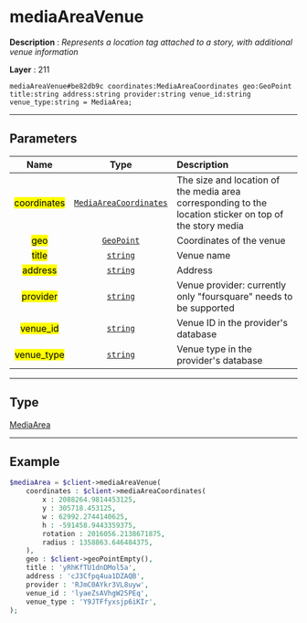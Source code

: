 # mediaAreaVenue

**Description** : *Represents a location tag attached to a story, with additional venue information*

**Layer** : 211

```tl
mediaAreaVenue#be82db9c coordinates:MediaAreaCoordinates geo:GeoPoint title:string address:string provider:string venue_id:string venue_type:string = MediaArea;
```

---

## Parameters

| Name | Type | Description |
| :---: | :---: | :--- |
| <mark>coordinates</mark> | [`MediaAreaCoordinates`](type/MediaAreaCoordinates) | The size and location of the media area corresponding to the location sticker on top of the story media |
| <mark>geo</mark> | [`GeoPoint`](type/GeoPoint) | Coordinates of the venue |
| <mark>title</mark> | [`string`](type/string) | Venue name |
| <mark>address</mark> | [`string`](type/string) | Address |
| <mark>provider</mark> | [`string`](type/string) | Venue provider: currently only "foursquare" needs to be supported |
| <mark>venue_id</mark> | [`string`](type/string) | Venue ID in the provider's database |
| <mark>venue_type</mark> | [`string`](type/string) | Venue type in the provider's database |

---

## Type

[MediaArea](type/MediaArea)

---

## Example

```php
$mediaArea = $client->mediaAreaVenue(
	coordinates : $client->mediaAreaCoordinates(
		x : 2088264.9814453125,
		y : 305718.453125,
		w : 62992.2744140625,
		h : -591458.9443359375,
		rotation : 2016056.2138671875,
		radius : 1358863.646484375,
	),
	geo : $client->geoPointEmpty(),
	title : 'yRhKfTU1dnDMol5a',
	address : 'cJ3Cfpq4ua1DZAQB',
	provider : 'RJmC0AYkr3VL8uyw',
	venue_id : 'lyaeZsAVhgW25PEq',
	venue_type : 'Y9JTFfyxsjp6iKIr',
);
```
